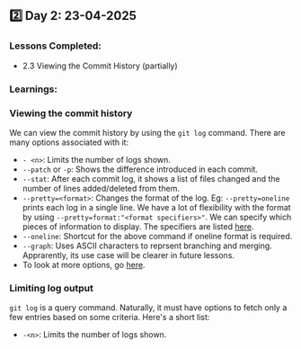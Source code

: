 ## 2️⃣ Day 2: 23-04-2025

### **Lessons Completed:**

- 2.3 Viewing the Commit History (partially)

### **Learnings:**

### Viewing the commit history
We can view the commit history by using the `git log` command. There are many options associated with it: 
- `- <n>`: Limits the number of logs shown.
- `--patch` or `-p`: Shows the difference introduced in each commit.
- `--stat`: After each commit log, it shows a list of files changed and the number of lines added/deleted from them.
- `--pretty=<format>`: Changes the format of the log. Eg: `--pretty=oneline` prints each log in a single line. We have a lot of flexibility with the format by using `--pretty=format:"<format specifiers>"`. We can specify which pieces of information to display. The specifiers are listed [here](https://git-scm.com/book/en/v2/Git-Basics-Viewing-the-Commit-History#pretty_format).
- `--oneline`: Shortcut for the above command if oneline format is required.
- `--graph`: Uses ASCII characters to reprsent branching and merging. Apprarently, its use case will be clearer in future lessons.
- To look at more options, go [here](https://git-scm.com/book/en/v2/Git-Basics-Viewing-the-Commit-History#log_options).

### Limiting log output

`git log` is a query command. Naturally, it must have options to fetch only a few entries based on some criteria. Here's a short list:
- `-<n>`: Limits the number of logs shown.

